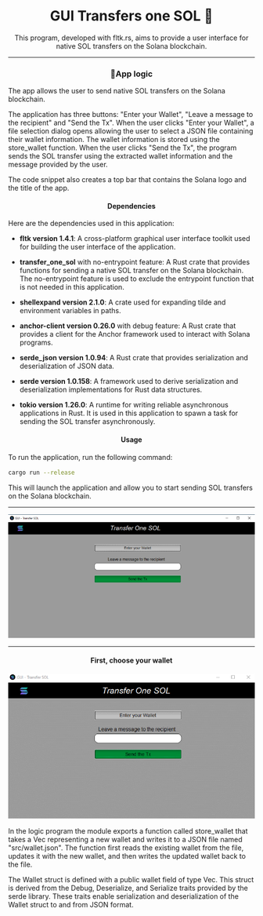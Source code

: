 <div align="center">
  <h1>GUI Transfers one SOL 🌟

</h1>

  This program, developed with fltk.rs, aims to provide a user interface for native SOL transfers on the Solana blockchain.
</div>

---

<h3 align="center">📝App logic</h3>

The app allows the user to send native SOL transfers on the Solana blockchain.

The application has three buttons: "Enter your Wallet", "Leave a message to the recipient" and "Send the Tx". When the user clicks "Enter your Wallet", a file selection dialog opens allowing the user to select a JSON file containing their wallet information. The wallet information is stored using the store_wallet function. When the user clicks "Send the Tx", the program sends the SOL transfer using the extracted wallet information and the message provided by the user.

The code snippet also creates a top bar that contains the Solana logo and the title of the app.

<h4 align="center">Dependencies</h4>

Here are the dependencies used in this application:

- **fltk version 1.4.1**: A cross-platform graphical user interface toolkit used for building the user interface of the application.

- **transfer_one_sol** with no-entrypoint feature: A Rust crate that provides functions for sending a native SOL transfer on the Solana blockchain. The no-entrypoint feature is used to exclude the entrypoint function that is not needed in this application.

- **shellexpand version 2.1.0**: A crate used for expanding tilde and environment variables in paths.

- **anchor-client version 0.26.0** with debug feature: A Rust crate that provides a client for the Anchor framework used to interact with Solana programs.

- **serde_json version 1.0.94**: A Rust crate that provides serialization and deserialization of JSON data.

- **serde version 1.0.158**: A framework used to derive serialization and deserialization implementations for Rust data structures.

- **tokio version 1.26.0**: A runtime for writing reliable asynchronous applications in Rust. It is used in this application to spawn a task for sending the SOL transfer asynchronously.

<h4 align="center">Usage</h4>

To run the application, run the following command:

```bash
cargo run --release
```
This will launch the application and allow you to start sending SOL transfers on the Solana blockchain.

---

![transfer-one-sol-gui](src/transfer-one-sol-gui.png)

---

<h4 align="center">First, choose your wallet</h4>

![save_wallet](src/save_wallet.gif)

In the logic program the module exports a function called store_wallet that takes a Vec<u8> representing a new wallet and writes it to a JSON file named "src/wallet.json". The function first reads the existing wallet from the file, updates it with the new wallet, and then writes the updated wallet back to the file.

The Wallet struct is defined with a public wallet field of type Vec<u8>. This struct is derived from the Debug, Deserialize, and Serialize traits provided by the serde library. These traits enable serialization and deserialization of the Wallet struct to and from JSON format.
